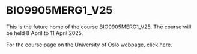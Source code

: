 # BIO9905MERG1_V25
This is the future home of the course BIO9905MERG1_V25. The course will be held 8 April to 11 April 2025. 

For the course page on the University of Oslo [webpage, click here](https://www.uio.no/studier/emner/matnat/ibv/BIO9905MERG1/).



